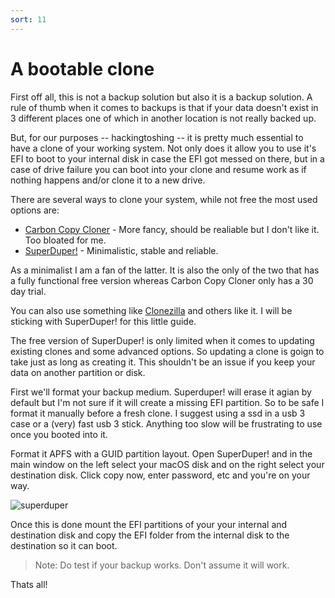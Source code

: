 ```yaml
---
sort: 11
---
```

# A bootable clone

First off all, this is not a backup solution but also it is a backup solution. A rule of thumb when it comes to backups is that if your data doesn't exist in 3 different places one of which in another location is not really backed up.

But, for our purposes -- hackingtoshing -- it is pretty much essential to have a clone of your working system. Not only does it allow you to use it's EFI to boot to your internal disk in case the EFI got messed on there, but in a case of drive failure you can boot into your clone and resume work as if nothing happens and/or clone it to a new drive.

There are several ways to clone your system, while not free the most used options are:
* [Carbon Copy Cloner](https://bombich.com) - More fancy, should be realiable but I don't like it. Too bloated for me.
* [SuperDuper!](https://www.shirt-pocket.com/SuperDuper/SuperDuperDescription.html) - Minimalistic, stable and reliable.

As a minimalist I am a fan of the latter. It is also the only of the two that has a fully functional free version whereas Carbon Copy Cloner only has a 30 day trial.

You can also use something like [Clonezilla](https://clonezilla.org) and others like it. I will be sticking with SuperDuper! for this little guide.

The free version of SuperDuper! is only limited when it comes to updating existing clones and some advanced options. So updating a clone is goign to take just as long as creating it. This shouldn't be an issue if you keep your data on another partition or disk.

First we'll format your backup medium. Superduper! will erase it agian by default but I'm not sure if it will create a missing EFI partition. So to be safe I format it manually before a fresh clone. I suggest using a ssd in a usb 3 case or a (very) fast usb 3 stick. Anything too slow will be frustrating to use once you booted into it.

Format it APFS with a GUID partition layout. Open SuperDuper! and in the main window on the left select your macOS disk and on the right select your destination disk. Click copy now, enter password, etc and you're on your way.

![superduper](https://github.com/zearp/OptiHack/blob/187b1df9c881dcf5ed49eff8c2940a2f3b53ba0f/images/superduper.png)

Once this is done mount the EFI partitions of your your internal and destination disk and copy the EFI folder from the internal disk to the destination so it can boot.

> Note: Do test if your backup works. Don't assume it will work.

Thats all!
